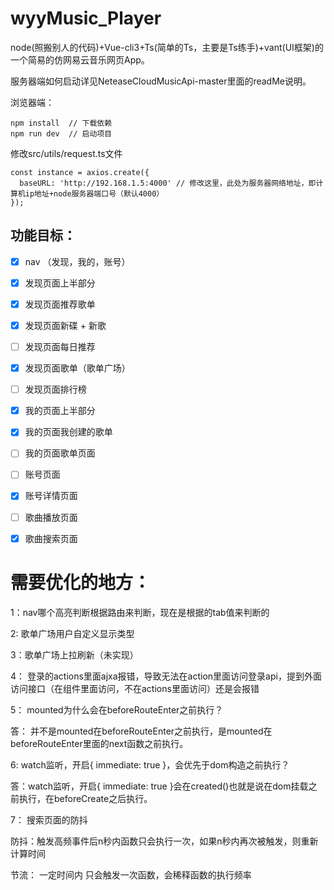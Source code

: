 # wyyMusic_Player
node(照搬别人的代码)+Vue-cli3+Ts(简单的Ts，主要是Ts练手)+vant(UI框架)的一个简易的仿网易云音乐网页App。

服务器端如何启动详见NeteaseCloudMusicApi-master里面的readMe说明。

浏览器端：

```
npm install  // 下载依赖
npm run dev  // 启动项目
```
修改src/utils/request.ts文件
```
const instance = axios.create({
  baseURL: 'http://192.168.1.5:4000' // 修改这里，此处为服务器网络地址，即计算机ip地址+node服务器端口号（默认4000）
});
```
## 功能目标：

- [x] nav （发现，我的，账号）
- [x] 发现页面上半部分
- [x] 发现页面推荐歌单
- [x] 发现页面新碟 + 新歌
- [ ] 发现页面每日推荐
- [x] 发现页面歌单（歌单广场）
- [ ] 发现页面排行榜
- [x] 我的页面上半部分
- [x] 我的页面我创建的歌单
- [ ] 我的页面歌单页面
- [ ] 账号页面
- [x] 账号详情页面
- [ ] 歌曲播放页面
- [x] 歌曲搜索页面


# 需要优化的地方：

1：nav哪个高亮判断根据路由来判断，现在是根据的tab值来判断的

2: 歌单广场用户自定义显示类型

3：歌单广场上拉刷新（未实现）

4： 登录的actions里面ajxa报错，导致无法在action里面访问登录api，提到外面访问接口（在组件里面访问，不在actions里面访问）还是会报错 

5： mounted为什么会在beforeRouteEnter之前执行？

答： 并不是mounted在beforeRouteEnter之前执行，是mounted在beforeRouteEnter里面的next函数之前执行。

6:  watch监听，开启{ immediate: true }，会优先于dom构造之前执行？

答：watch监听，开启{ immediate: true }会在created()也就是说在dom挂载之前执行，在beforeCreate之后执行。

7： 搜索页面的防抖

防抖：触发高频事件后n秒内函数只会执行一次，如果n秒内再次被触发，则重新计算时间

节流：
一定时间内 只会触发一次函数，会稀释函数的执行频率
